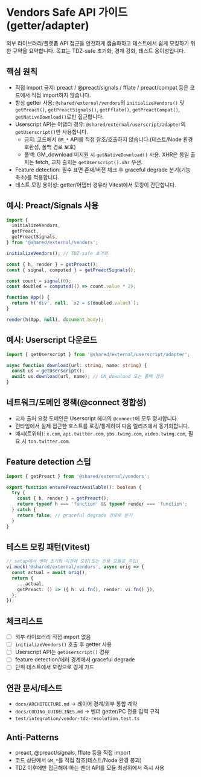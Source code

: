 # Vendors Safe API 가이드 (getter/adapter)

외부 라이브러리/플랫폼 API 접근을 안전하게 캡슐화하고 테스트에서 쉽게 모킹하기
위한 규약을 요약합니다. 목표는 TDZ-safe 초기화, 경계 강화, 테스트 용이성입니다.

## 핵심 원칙

- 직접 import 금지: preact / @preact/signals / fflate / preact/compat 등은
  코드에서 직접 import하지 않습니다.
- 항상 getter 사용: `@shared/external/vendors`의 `initializeVendors()` 및
  `getPreact()`, `getPreactSignals()`, `getFflate()`, `getPreactCompat()`,
  `getNativeDownload()`로만 접근합니다.
- Userscript API는 어댑터 경유: `@shared/external/userscript/adapter`의
  `getUserscript()`만 사용합니다.
  - 금지: 코드에서 `GM_*` API를 직접 참조/호출하지 않습니다.(테스트/Node 환경
    호환성, 폴백 경로 보호)
  - 폴백: GM_download 미지원 시 `getNativeDownload()` 사용. XHR은 동일 출처는
    fetch, 교차 출처는 `getUserscript().xhr` 우선.
- Feature detection: 필수 표면 존재/버전 체크 후 graceful degrade 분기(기능
  축소)를 적용합니다.
- 테스트 모킹 용이성: getter/어댑터 경유라 Vitest에서 모킹이 간단합니다.

## 예시: Preact/Signals 사용

```ts
import {
  initializeVendors,
  getPreact,
  getPreactSignals,
} from '@shared/external/vendors';

initializeVendors(); // TDZ-safe 초기화

const { h, render } = getPreact();
const { signal, computed } = getPreactSignals();

const count = signal(0);
const doubled = computed(() => count.value * 2);

function App() {
  return h('div', null, `x2 = ${doubled.value}`);
}

render(h(App, null), document.body);
```

## 예시: Userscript 다운로드

```ts
import { getUserscript } from '@shared/external/userscript/adapter';

async function download(url: string, name: string) {
  const us = getUserscript();
  await us.download(url, name); // GM_download 또는 폴백 경유
}
```

## 네트워크/도메인 정책(@connect 정합성)

- 교차 출처 요청 도메인은 Userscript 헤더의 `@connect`에 모두 명시합니다.
- 런타임에서 실제 접근한 호스트를 로깅/통계하여 다음 릴리즈에서 동기화합니다.
- 예시(트위터): `x.com`, `api.twitter.com`, `pbs.twimg.com`, `video.twimg.com`,
  필요 시 `ton.twitter.com`.

## Feature detection 스텁

```ts
import { getPreact } from '@shared/external/vendors';

export function ensurePreactAvailable(): boolean {
  try {
    const { h, render } = getPreact();
    return typeof h === 'function' && typeof render === 'function';
  } catch {
    return false; // graceful degrade 경로로 분기
  }
}
```

## 테스트 모킹 패턴(Vitest)

```ts
// setup에서 벤더 초기화 이전에 모킹(또는 전용 모듈로 주입)
vi.mock('@shared/external/vendors', async orig => {
  const actual = await orig();
  return {
    ...actual,
    getPreact: () => ({ h: vi.fn(), render: vi.fn() }),
  };
});
```

## 체크리스트

- [ ] 외부 라이브러리 직접 import 없음
- [ ] `initializeVendors()` 호출 후 getter 사용
- [ ] Userscript API는 `getUserscript()` 경유
- [ ] feature detection/에러 경계에서 graceful degrade
- [ ] 단위 테스트에서 모킹으로 경계 가드

## 연관 문서/테스트

- `docs/ARCHITECTURE.md` → 레이어 경계/외부 통합 계약
- `docs/CODING_GUIDELINES.md` → 벤더 getter/PC 전용 입력 규칙
- `test/integration/vendor-tdz-resolution.test.ts`

## Anti-Patterns

- preact, @preact/signals, fflate 등을 직접 import
- 코드 상단에서 `GM_*`를 직접 참조(테스트/Node 환경 붕괴)
- TDZ 이후에만 접근해야 하는 벤더 API를 모듈 최상위에서 즉시 사용
